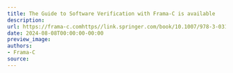```yaml
---
title: The Guide to Software Verification with Frama-C is available
description:
url: https://frama-c.comhttps//link.springer.com/book/10.1007/978-3-031-55608-1
date: 2024-08-08T00:00:00-00:00
preview_image:
authors:
- Frama-C
source:
---
```



